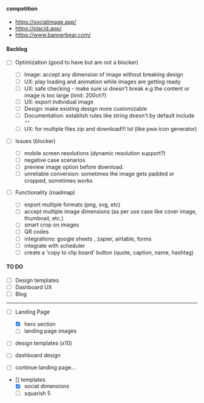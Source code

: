 #### competition

- https://socialimage.app/
- https://placid.app/
- https://www.bannerbear.com/

#### Backlog

- [ ] Optimization (good to have but are not a blocker)

  - [ ] Image: accept any dimension of image without breaking design
  - [ ] UX: play loading and animation while images are getting ready
  - [ ] UX: safe checking - make sure ui doesn't break e.g the content or image is too large (limit: 200ch?)
  - [ ] UX: export individual image
  - [ ] Design: make existing design more customizable
  - [ ] Documentation: establish rules like string doesn't by default include `""`
  - [ ] UX: for multiple files zip and download!!! lol (like pwa icon generator)

- [ ] Issues (blocker)

  - [ ] mobile screen resolutions (dynamic resolution support?)
  - [ ] negative case scenarios
  - [ ] preview image option before download.
  - [ ] unreliable conversion: sometimes the image gets padded or cropped, sometimes works

- [ ] Functionality (roadmap)
  - [ ] export multiple formats (png, svg, etc)
  - [ ] accept multiple image dimensions (as per use case like cover image, thumbnail, etc.)
  - [ ] smart crop on images
  - [ ] QR codes
  - [ ] integrations: google sheets , zapier, airtable, forms
  - [ ] integrate with scheduler
  - [ ] create a 'copy to clip board' button (quote, caption, name, hashtag)

#### TO DO

<!-- landing page: Pitch, Demo, Templates, Pricing, Blog, Get Access. -->

- [ ] Design templates
- [ ] Dashboard UX
- [ ] Blog

---

- [ ] Landing Page

  - [x] hero section
  - [ ] landing page images

- [ ] design templates (x10)
- [ ] dashboard design
- [ ] continue landing page...

- [] templates
  - [x] social dimensions
  - [ ] squarish 5

